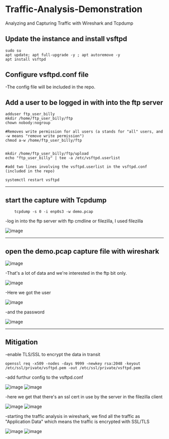 # Traffic-Analysis-Demonstration
Analyzing and Capturing Traffic with Wireshark and Tcpdump


## Update the instance and install vsftpd
    sudo su
    apt update; apt full-upgrade -y ; apt autoremove -y
    apt install vsftpd

## Configure vsftpd.conf file

  -The config file will be included in the repo.

## Add a user to be logged in with into the ftp server

    adduser ftp_user_billy
    mkdir /home/ftp_user_billy/ftp
    chown nobody:nogroup
    
    #Removes write permission for all users (a stands for "all" users, and -w means "remove write permission")
    chmod a-w /home/ftp_user_billy/ftp
    
    
    mkdir /home/ftp_user_billy/ftp/upload
    echo "ftp_user_billy" | tee -a /etc/vsftpd.userlist
    
    #add two lines involving the vsftpd.userlist in the vsftpd.conf (included in the repo)
    
    systemctl restart vsftpd
---------------------------------------------------------------------------

## start the capture with Tcpdump

        tcpdump -s 0 -i enp0s3 -w demo.pcap

 -log in into the ftp server with ftp cmdline or filezilla, I used filezilla

 ![image](https://github.com/user-attachments/assets/8269c46d-9da5-4b99-9fd5-0bf8ca9d8e69)

---------------------------------------------------------------------------

## open the demo.pcap capture file with wireshark


![image](https://github.com/user-attachments/assets/b127e4c9-9d26-4423-9a9d-473779e1cb82)

-That's a lot of data and we're interested in the ftp bit only.

![image](https://github.com/user-attachments/assets/49f7dd8c-b7d1-4c96-b3ba-98d587b16bf5)

-Here we got the user

![image](https://github.com/user-attachments/assets/c19c9286-20e4-4df5-85fd-c00e1f54cfe2)

-and the password

![image](https://github.com/user-attachments/assets/1ac4487e-b07f-45ff-83e5-11be603c0d46)

---------------------------------------------------------------------------

## Mitigation

 -enable TLS/SSL to encrypt the data in transit

    openssl req -x509 -nodes -days 9999 -newkey rsa:2048 -keyout /etc/ssl/private/vsftpd.pem -out /etc/ssl/private/vsftpd.pem

 -add furthur config to the vsftpd.conf

![image](https://github.com/user-attachments/assets/49489744-1f86-49f0-8904-68bdd4965afa)
![image](https://github.com/user-attachments/assets/ce17eb22-5322-43a0-97f4-58b101d99728)

 -here we get that there's an ssl cert in use by the server in the filezilla client

![image](https://github.com/user-attachments/assets/e233aa7e-a976-4e0e-8b34-ba0b1af62f66)
![image](https://github.com/user-attachments/assets/e32decca-69ba-49de-a236-fc0b145620a2)

 -starting the traffic analysis in wireshark, we find all the traffic as "Application Data" which means the traffic is encrypted with SSL/TLS

![image](https://github.com/user-attachments/assets/9fcde26b-4163-4e7a-83af-4038960cbe9a)
![image](https://github.com/user-attachments/assets/0f24cc1d-381a-46f2-96f4-7f5e54e19e28)



